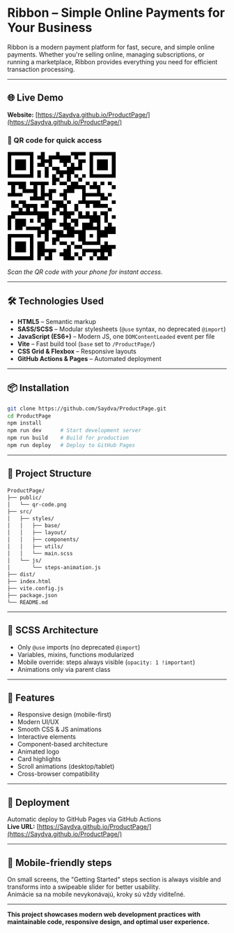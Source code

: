 # Ribbon – Simple Online Payments for Your Business

Ribbon is a modern payment platform for fast, secure, and simple online payments. Whether you're selling online, managing subscriptions, or running a marketplace, Ribbon provides everything you need for efficient transaction processing.

---

## 🌐 Live Demo

**Website:** [https://Saydva.github.io/ProductPage/](https://Saydva.github.io/ProductPage/)

### 📱 QR code for quick access

![QR Code](public/qr-code.png)

_Scan the QR code with your phone for instant access._

---

## 🛠️ Technologies Used

- **HTML5** – Semantic markup
- **SASS/SCSS** – Modular stylesheets (`@use` syntax, no deprecated `@import`)
- **JavaScript (ES6+)** – Modern JS, one `DOMContentLoaded` event per file
- **Vite** – Fast build tool (`base` set to `/ProductPage/`)
- **CSS Grid & Flexbox** – Responsive layouts
- **GitHub Actions & Pages** – Automated deployment

---

## 📦 Installation

```bash
git clone https://github.com/Saydva/ProductPage.git
cd ProductPage
npm install
npm run dev      # Start development server
npm run build    # Build for production
npm run deploy   # Deploy to GitHub Pages
```

---

## 📁 Project Structure

```
ProductPage/
├── public/
│   └── qr-code.png
├── src/
│   ├── styles/
│   │   ├── base/
│   │   ├── layout/
│   │   ├── components/
│   │   ├── utils/
│   │   └── main.scss
│   └── js/
│       └── steps-animation.js
├── dist/
├── index.html
├── vite.config.js
├── package.json
└── README.md
```

---

## 🎨 SCSS Architecture

- Only `@use` imports (no deprecated `@import`)
- Variables, mixins, functions modularized
- Mobile override: steps always visible (`opacity: 1 !important`)
- Animations only via parent class

---

## 🚀 Features

- Responsive design (mobile-first)
- Modern UI/UX
- Smooth CSS & JS animations
- Interactive elements
- Component-based architecture
- Animated logo
- Card highlights
- Scroll animations (desktop/tablet)
- Cross-browser compatibility

---

## 🚀 Deployment

Automatic deploy to GitHub Pages via GitHub Actions  
**Live URL:** [https://Saydva.github.io/ProductPage/](https://Saydva.github.io/ProductPage/)

---

## 📱 Mobile-friendly steps

On small screens, the "Getting Started" steps section is always visible and transforms into a swipeable slider for better usability.  
Animácie sa na mobile nevykonávajú, kroky sú vždy viditeľné.

---

**This project showcases modern web development practices with maintainable code, responsive design, and optimal user experience.**
